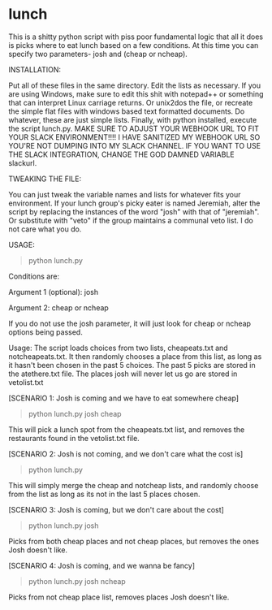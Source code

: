 # lunch
This is a shitty python script with piss poor fundamental logic that all it does is picks where to eat lunch based on a few conditions.  At this time you can specify two parameters- josh and (cheap or ncheap).  

INSTALLATION:

Put all of these files in the same directory.  Edit the lists as necessary.  If you are using Windows, make sure to edit this shit with notepad++ or something that can interpret Linux carriage returns.  Or unix2dos the file, or recreate the simple flat files with windows based text formatted documents.  Do whatever, these are just simple lists.  Finally, with python installed, execute the script lunch.py.  MAKE SURE TO ADJUST YOUR WEBHOOK URL TO FIT YOUR SLACK ENVIRONMENT!!!!  I HAVE SANITIZED MY WEBHOOK URL SO YOU'RE NOT DUMPING INTO MY SLACK CHANNEL.  IF YOU WANT TO USE THE SLACK INTEGRATION, CHANGE THE GOD DAMNED VARIABLE slackurl.  

TWEAKING THE FILE:

You can just tweak the variable names and lists for whatever fits your environment.  If your lunch group's picky eater is named Jeremiah, alter the script by replacing the instances of the word "josh" with that of "jeremiah".  Or substitute with "veto" if the group maintains a communal veto list.  I do not care what you do. 

USAGE:
>python lunch.py

Conditions are:

Argument 1 (optional): josh 

Argument 2: cheap or ncheap

If you do not use the josh parameter, it will just look for cheap or ncheap options being passed.

Usage:
The script loads choices from two lists, cheapeats.txt and notcheapeats.txt.  It then randomly chooses a place from this list, as long as it hasn't been chosen in the past 5 choices.  The past 5 picks are stored in the atethere.txt file.  The places josh will never let us go are stored in vetolist.txt

[SCENARIO 1: Josh is coming and we have to eat somewhere cheap]
>python lunch.py josh cheap

This will pick a lunch spot from the cheapeats.txt list, and removes the restaurants found in the vetolist.txt file.

[SCENARIO 2: Josh is not coming, and we don't care what the cost is]
>python lunch.py

This will simply merge the cheap and notcheap lists, and randomly choose from the list as long as its not in the last 5 places chosen.

[SCENARIO 3: Josh is coming, but we don't care about the cost]
>python lunch.py josh

Picks from both cheap places and not cheap places, but removes the ones Josh doesn't like.

[SCENARIO 4: Josh is coming, and we wanna be fancy]
>python lunch.py josh ncheap

Picks from not cheap place list, removes places Josh doesn't like.
